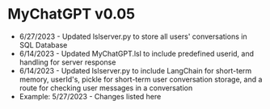 # MyChatGPT v0.05
* 6/27/2023 - Updated lslserver.py to store all users' conversations in SQL Database 
* 6/14/2023 - Updated MyChatGPT.lsl to include predefined userid, and handling for server response 
* 6/14/2023 - Updated lslserver.py to include LangChain for short-term memory, userId's, pickle for short-term user conversation storage, and a route for checking user messages in a conversation
* Example: 5/27/2023 - Changes listed here
